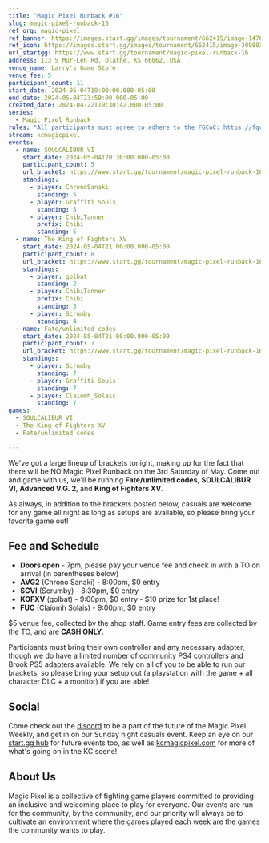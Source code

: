 ```yaml
---
title: "Magic Pixel Runback #16"
slug: magic-pixel-runback-16
ref_org: magic-pixel
ref_banner: https://images.start.gg/images/tournament/662415/image-14781defc7c9aec03a7f2db43bb87a07.png?ehk=SH7iEjjr51GTPNl9t6MC9uzAZX6mT4USSityeqR%2BV%2BQ%3D&ehkOptimized=d24hDuzBj%2FdpkAaceTDX2bvyW%2FsEOn%2BQD8e8ZSL4rcM%3D
ref_icon: https://images.start.gg/images/tournament/662415/image-309893ed2584cb755414f2ffdd22fb43.png?ehk=qegBTWL%2BG7a82Vpjv50bAlsLnJbTXY%2B1NsgYFY711MY%3D&ehkOptimized=3YR50TOKJJkdpOmr%2FXLGwm3fxfML4pQ3UYlWIOAr7%2FQ%3D
url_startgg: https://www.start.gg/tournament/magic-pixel-runback-16
address: 113 S Mur-Len Rd, Olathe, KS 66062, USA
venue_name: Larry's Game Store
venue_fee: 5
participant_count: 11
start_date: 2024-05-04T19:00:00.000-05:00
end_date: 2024-05-04T23:59:00.000-05:00
created_date: 2024-04-22T19:30:42.000-05:00
series:
  - Magic Pixel Runback
rules: "All participants must agree to adhere to the FGCoC: https://fgcoc.com/"
stream: kcmagicpixel
events:
  - name: SOULCALIBUR VI
    start_date: 2024-05-04T20:30:00.000-05:00
    participant_count: 5
    url_bracket: https://www.start.gg/tournament/magic-pixel-runback-16/events/soulcalibur-vi/brackets/1644663/2453384
    standings:
      - player: ChronoSanaki
        standing: 5
      - player: Graffiti Souls
        standing: 5
      - player: ChibiTanner
        prefix: Chibi
        standing: 5
  - name: The King of Fighters XV
    start_date: 2024-05-04T21:00:00.000-05:00
    participant_count: 8
    url_bracket: https://www.start.gg/tournament/magic-pixel-runback-16/events/king-of-fighters-xv/brackets/1644676/2453397
    standings:
      - player: golbat
        standing: 2
      - player: ChibiTanner
        prefix: Chibi
        standing: 3
      - player: Scrumby
        standing: 4
  - name: Fate/unlimited codes
    start_date: 2024-05-04T21:00:00.000-05:00
    participant_count: 7
    url_bracket: https://www.start.gg/tournament/magic-pixel-runback-16/events/fate-unlimited-codes/brackets/1644668/2453389
    standings:
      - player: Scrumby
        standing: 7
      - player: Graffiti Souls
        standing: 7
      - player: Claiomh_Solais
        standing: 7
games:
  - SOULCALIBUR VI
  - The King of Fighters XV
  - Fate/unlimited codes

---
```


We've got a large lineup of brackets tonight, making up for the fact that there will be NO Magic Pixel Runback on the 3rd Saturday of May. Come out and game with us, we'll be running **Fate/unlimited codes**, **SOULCALIBUR VI**, **Advanced V.G. 2**, and **King of Fighters XV**.

As always, in addition to the brackets posted below, casuals are welcome for any game all night as long as setups are available, so please bring your favorite game out! 

## Fee and Schedule

- **Doors open** - 7pm, please pay your venue fee and check in with a TO on arrival (in parentheses below)
- **AVG2** (Chrono Sanaki) - 8:00pm, $0 entry
- **SCVI** (Scrumby) - 8:30pm, $0 entry
- **KOFXV** (golbat) - 9:00pm, $0 entry - $10 prize for 1st place!
- **FUC** (Claíomh Solais) - 9:00pm, $0 entry

$5 venue fee, collected by the shop staff. Game entry fees are collected by the TO, and are **CASH ONLY**. 

Participants must bring their own controller and any necessary adapter, though we do have a limited number of community PS4 controllers and Brook PS5 adapters available. We rely on all of you to be able to run our brackets, so please bring your setup out (a playstation with the game + all character DLC + a monitor) if you are able!  

## Social
Come check out the [discord](https://discord.gg/jkmn6CVrrQ) to be a part of the future of the Magic Pixel Weekly, and get in on our Sunday night casuals event. Keep an eye on our [start.gg hub](https://www.start.gg/hub/magic-pixel) for future events too, as well as [kcmagicpixel.com](https://kcmagicpixel.com) for more of what's going on in the KC scene!

## About Us

Magic Pixel is a collective of fighting game players committed to providing an inclusive and welcoming place to play for everyone. Our events are run for the community, by the community, and our priority will always be to cultivate an environment where the games played each week are the games the community wants to play.
  